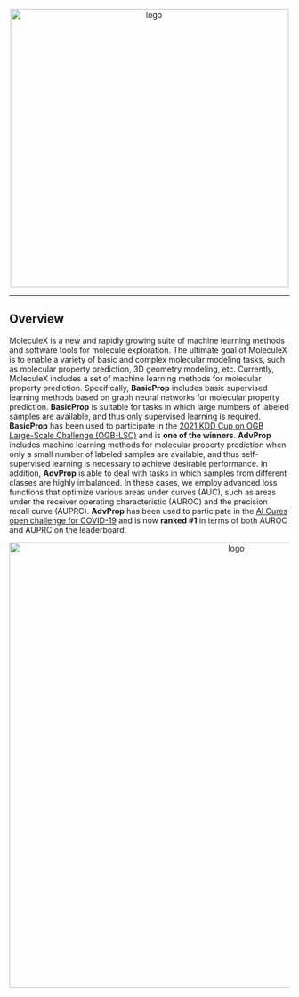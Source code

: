 <p align="center">
<img src="https://github.com/divelab/MoleculeX/blob/master/imgs/MX-logo.jpg" width="500" class="center" alt="logo"/>
    <br/>
</p>

------

## Overview
MoleculeX is a new and rapidly growing suite of machine learning methods and software tools for molecule exploration. The ultimate goal of MoleculeX is to enable a variety of basic and complex molecular modeling tasks, such as molecular property prediction, 3D geometry modeling, etc. Currently, MoleculeX includes a set of machine learning methods for molecular property prediction. Specifically, **BasicProp** includes basic supervised learning methods based on graph neural networks for molecular property prediction. **BasicProp** is suitable for tasks in which large numbers of labeled samples are available, and thus only supervised learning is required. **BasicProp** has been used to participate in the [2021 KDD Cup on OGB Large-Scale Challenge (OGB-LSC)](https://ogb.stanford.edu/kddcup2021/leaderboard/#final_pcqm4m) and is **one of the winners**. **AdvProp** includes machine learning methods for molecular property prediction when only a small number of labeled samples are available, and thus self-supervised learning is necessary to achieve desirable performance. In addition, **AdvProp** is able to deal with tasks in which samples from different classes are highly imbalanced. In these cases, we employ advanced loss functions that optimize various areas under curves (AUC), such as areas under the receiver operating characteristic (AUROC) and the precision recall curve (AUPRC). **AdvProp** has been used to participate in the [AI Cures open challenge for COVID-19](https://www.aicures.mit.edu/tasks) and is now **ranked #1** in terms of both AUROC and AUPRC on the leaderboard.

<p align="center">
<img src="https://github.com/divelab/MoleculeX/blob/master/imgs/moleculex_overview.jpg" width="800" class="center" alt="logo"/>
    <br/>
</p>
